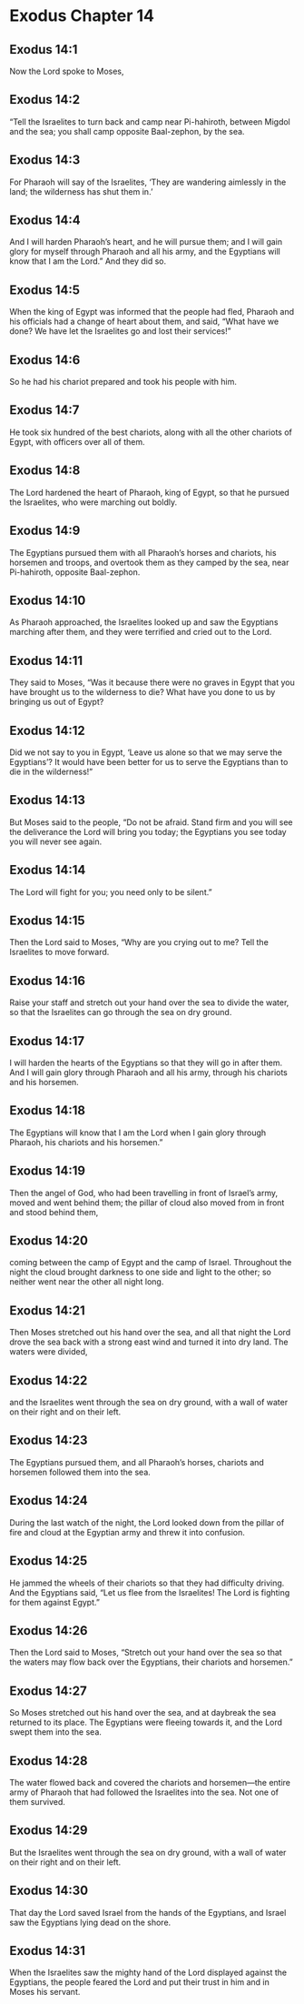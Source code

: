# Exodus Chapter 14

## Exodus 14:1
Now the Lord spoke to Moses,

## Exodus 14:2
“Tell the Israelites to turn back and camp near Pi-hahiroth, between Migdol and the sea; you shall camp opposite Baal-zephon, by the sea.

## Exodus 14:3
For Pharaoh will say of the Israelites, ‘They are wandering aimlessly in the land; the wilderness has shut them in.’

## Exodus 14:4
And I will harden Pharaoh’s heart, and he will pursue them; and I will gain glory for myself through Pharaoh and all his army, and the Egyptians will know that I am the Lord.” And they did so.

## Exodus 14:5
When the king of Egypt was informed that the people had fled, Pharaoh and his officials had a change of heart about them, and said, “What have we done? We have let the Israelites go and lost their services!”

## Exodus 14:6
So he had his chariot prepared and took his people with him.

## Exodus 14:7
He took six hundred of the best chariots, along with all the other chariots of Egypt, with officers over all of them.

## Exodus 14:8
The Lord hardened the heart of Pharaoh, king of Egypt, so that he pursued the Israelites, who were marching out boldly.

## Exodus 14:9
The Egyptians pursued them with all Pharaoh’s horses and chariots, his horsemen and troops, and overtook them as they camped by the sea, near Pi-hahiroth, opposite Baal-zephon.

## Exodus 14:10
As Pharaoh approached, the Israelites looked up and saw the Egyptians marching after them, and they were terrified and cried out to the Lord.

## Exodus 14:11
They said to Moses, “Was it because there were no graves in Egypt that you have brought us to the wilderness to die? What have you done to us by bringing us out of Egypt?

## Exodus 14:12
Did we not say to you in Egypt, ‘Leave us alone so that we may serve the Egyptians’? It would have been better for us to serve the Egyptians than to die in the wilderness!”

## Exodus 14:13
But Moses said to the people, “Do not be afraid. Stand firm and you will see the deliverance the Lord will bring you today; the Egyptians you see today you will never see again.

## Exodus 14:14
The Lord will fight for you; you need only to be silent.”

## Exodus 14:15
Then the Lord said to Moses, “Why are you crying out to me? Tell the Israelites to move forward.

## Exodus 14:16
Raise your staff and stretch out your hand over the sea to divide the water, so that the Israelites can go through the sea on dry ground.

## Exodus 14:17
I will harden the hearts of the Egyptians so that they will go in after them. And I will gain glory through Pharaoh and all his army, through his chariots and his horsemen.

## Exodus 14:18
The Egyptians will know that I am the Lord when I gain glory through Pharaoh, his chariots and his horsemen.”

## Exodus 14:19
Then the angel of God, who had been travelling in front of Israel’s army, moved and went behind them; the pillar of cloud also moved from in front and stood behind them,

## Exodus 14:20
coming between the camp of Egypt and the camp of Israel. Throughout the night the cloud brought darkness to one side and light to the other; so neither went near the other all night long.

## Exodus 14:21
Then Moses stretched out his hand over the sea, and all that night the Lord drove the sea back with a strong east wind and turned it into dry land. The waters were divided,

## Exodus 14:22
and the Israelites went through the sea on dry ground, with a wall of water on their right and on their left.

## Exodus 14:23
The Egyptians pursued them, and all Pharaoh’s horses, chariots and horsemen followed them into the sea.

## Exodus 14:24
During the last watch of the night, the Lord looked down from the pillar of fire and cloud at the Egyptian army and threw it into confusion.

## Exodus 14:25
He jammed the wheels of their chariots so that they had difficulty driving. And the Egyptians said, “Let us flee from the Israelites! The Lord is fighting for them against Egypt.”

## Exodus 14:26
Then the Lord said to Moses, “Stretch out your hand over the sea so that the waters may flow back over the Egyptians, their chariots and horsemen.”

## Exodus 14:27
So Moses stretched out his hand over the sea, and at daybreak the sea returned to its place. The Egyptians were fleeing towards it, and the Lord swept them into the sea.

## Exodus 14:28
The water flowed back and covered the chariots and horsemen—the entire army of Pharaoh that had followed the Israelites into the sea. Not one of them survived.

## Exodus 14:29
But the Israelites went through the sea on dry ground, with a wall of water on their right and on their left.

## Exodus 14:30
That day the Lord saved Israel from the hands of the Egyptians, and Israel saw the Egyptians lying dead on the shore.

## Exodus 14:31
When the Israelites saw the mighty hand of the Lord displayed against the Egyptians, the people feared the Lord and put their trust in him and in Moses his servant.
